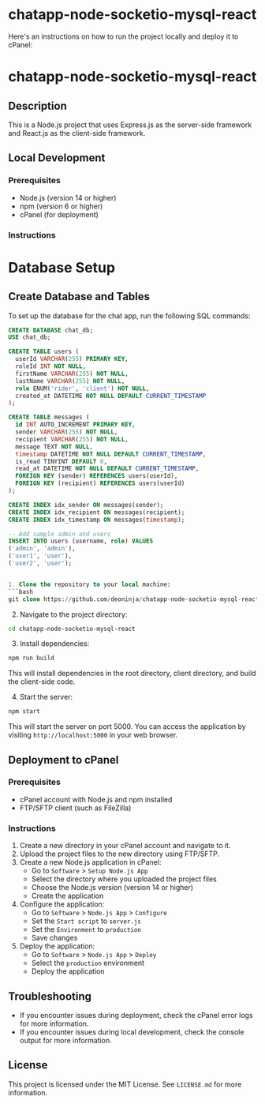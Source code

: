 # chatapp-node-socketio-mysql-react


Here's an instructions on how to run the project locally and deploy it to cPanel:

**chatapp-node-socketio-mysql-react**
================

**Description**
---------------

This is a Node.js project that uses Express.js as the server-side framework and React.js as the client-side framework.

**Local Development**
--------------------

### Prerequisites

* Node.js (version 14 or higher)
* npm (version 6 or higher)
* cPanel (for deployment)

### Instructions

# Database Setup

## Create Database and Tables

To set up the database for the chat app, run the following SQL commands:

```sql
CREATE DATABASE chat_db;
USE chat_db;

CREATE TABLE users (
  userId VARCHAR(255) PRIMARY KEY,
  roleId INT NOT NULL,
  firstName VARCHAR(255) NOT NULL,
  lastName VARCHAR(255) NOT NULL,
  role ENUM('rider', 'client') NOT NULL,
  created_at DATETIME NOT NULL DEFAULT CURRENT_TIMESTAMP
);

CREATE TABLE messages (
  id INT AUTO_INCREMENT PRIMARY KEY,
  sender VARCHAR(255) NOT NULL,
  recipient VARCHAR(255) NOT NULL,
  message TEXT NOT NULL,
  timestamp DATETIME NOT NULL DEFAULT CURRENT_TIMESTAMP,
  is_read TINYINT DEFAULT 0,
  read_at DATETIME NOT NULL DEFAULT CURRENT_TIMESTAMP,
  FOREIGN KEY (sender) REFERENCES users(userId),
  FOREIGN KEY (recipient) REFERENCES users(userId)
);

CREATE INDEX idx_sender ON messages(sender);
CREATE INDEX idx_recipient ON messages(recipient);
CREATE INDEX idx_timestamp ON messages(timestamp);

-- Add sample admin and users
INSERT INTO users (username, role) VALUES 
('admin', 'admin'),
('user1', 'user'),
('user2', 'user');


1. Clone the repository to your local machine:
```bash
git clone https://github.com/deoninja/chatapp-node-socketio-mysql-react.git
```
2. Navigate to the project directory:
```bash
cd chatapp-node-socketio-mysql-react
```
3. Install dependencies:
```bash
npm run build
```
This will install dependencies in the root directory, client directory, and build the client-side code.

4. Start the server:
```bash
npm start
```
This will start the server on port 5000. You can access the application by visiting `http://localhost:5000` in your web browser.





**Deployment to cPanel**
-------------------------

### Prerequisites

* cPanel account with Node.js and npm installed
* FTP/SFTP client (such as FileZilla)

### Instructions

1. Create a new directory in your cPanel account and navigate to it.
2. Upload the project files to the new directory using FTP/SFTP.
3. Create a new Node.js application in cPanel:
	* Go to `Software` > `Setup Node.js App`
	* Select the directory where you uploaded the project files
	* Choose the Node.js version (version 14 or higher)
	* Create the application
4. Configure the application:
	* Go to `Software` > `Node.js App` > `Configure`
	* Set the `Start script` to `server.js`
	* Set the `Environment` to `production`
	* Save changes
5. Deploy the application:
	* Go to `Software` > `Node.js App` > `Deploy`
	* Select the `production` environment
	* Deploy the application

**Troubleshooting**
-------------------

* If you encounter issues during deployment, check the cPanel error logs for more information.
* If you encounter issues during local development, check the console output for more information.

**License**
----------

This project is licensed under the MIT License. See `LICENSE.md` for more information.
